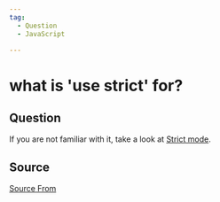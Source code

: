 ```yaml
---
tag:
  - Question
  - JavaScript

---
```

  
# what is 'use strict' for?

## Question
If you are not familiar with it, take a look at [Strict mode](https://developer.mozilla.org/en-US/docs/Web/JavaScript/Reference/Strict_mode#strict_mode_for_scripts).




##  Source
[Source From](https://bigfrontend.dev/question/use-strict)

  